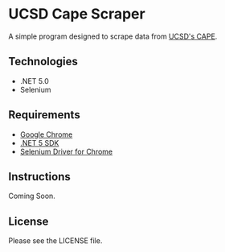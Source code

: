 ﻿# UCSD Cape Scraper
A simple program designed to scrape data from [UCSD's CAPE](http://www.cape.ucsd.edu/). 

## Technologies
- .NET 5.0
- Selenium

## Requirements
- [Google Chrome](https://www.google.com/chrome/)
- [.NET 5 SDK](https://dotnet.microsoft.com/download)
- [Selenium Driver for Chrome](https://chromedriver.storage.googleapis.com/index.html)

## Instructions
Coming Soon.

## License
Please see the LICENSE file.